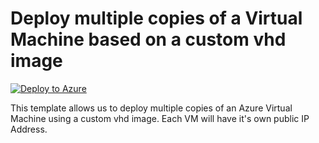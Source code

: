 # Deploy multiple copies of a Virtual Machine based on a custom vhd image


[![Deploy to Azure](https://aka.ms/deploytoazurebutton)](https://portal.azure.com/#create/Microsoft.Template/uri/https%3A%2F%2Fraw.githubusercontent.com%2Fmehul-birari%2Fsample-arm-templates%2Fmaster%2Fsql-failover-group%2Fazuredeploy.json)  

This template allows us to deploy multiple copies of an Azure Virtual Machine using a custom vhd image. Each VM will have it's own public IP Address.

